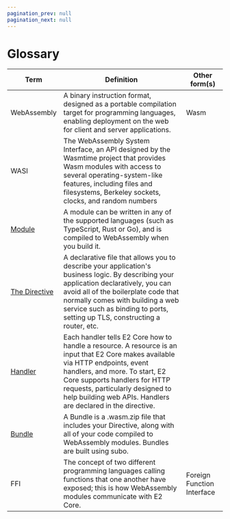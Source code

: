```yaml
---
pagination_prev: null
pagination_next: null
---
```


# Glossary

| Term                                                    | Definition                                                                                                                                                                                                                                                                                             | Other form(s)              |
|---------------------------------------------------------|--------------------------------------------------------------------------------------------------------------------------------------------------------------------------------------------------------------------------------------------------------------------------------------------------------| -------------------------- |
| WebAssembly                                             | A binary instruction format, designed as a portable compilation target for programming languages, enabling deployment on the web for client and server applications.                                                                                                                                   | Wasm                       |
| WASI                                                    | The WebAssembly System Interface, an API designed by the Wasmtime project that provides Wasm modules with access to several operating-system-like features, including files and filesystems, Berkeley sockets, clocks, and random numbers                                                              |                            |
| [Module](docs/e2core/concepts/se2-modules.md)            | A module can be written in any of the supported languages (such as TypeScript, Rust or Go), and is compiled to WebAssembly when you build it.                                                                                                                                                          |                            |
| [The Directive](docs/e2core/concepts/the-directive.md) | A declarative file that allows you to describe your application's business logic. By describing your application declaratively, you can avoid all of the boilerplate code that normally comes with building a web service such as binding to ports, setting up TLS, constructing a router, etc.        |                            |
| [Handler](docs/e2core/usage/creating-handlers.md)      | Each handler tells E2 Core how to handle a resource. A resource is an input that E2 Core makes available via HTTP endpoints, event handlers, and more. To start, E2 Core supports handlers for HTTP requests, particularly designed to help building web APIs. Handlers are declared in the directive. |                            |
| [Bundle](docs/e2core/usage/build-your-application.md)  | A Bundle is a .wasm.zip file that includes your Directive, along with all of your code compiled to WebAssembly modules. Bundles are built using subo.                                                                                                                                                  |                            |
| FFI                                                     | The concept of two different programming languages calling functions that one another have exposed; this is how  WebAssembly modules communicate with E2 Core.                                                                                                                                         | Foreign Function Interface |
